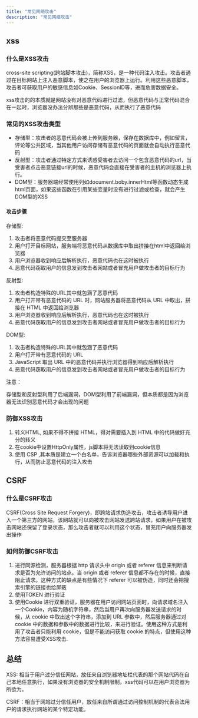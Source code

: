 ```yaml
---
title: "常见网络攻击"
description: "常见网络攻击"
---
```


## xss

### 什么是XSS攻击

cross-site scripting(跨站脚本攻击)，简称XSS，是一种代码注入攻击。攻击者通过在目标网站上注入恶意脚本，使之在用户的浏览器上运行。利用这些恶意脚本，攻击者可获取用户的敏感信息如Cookie、SessionID等，进而危害数据安全。

xss攻击的的本质就是网站没有对恶意代码进行过滤，但恶意代码与正常代码混合在一起时，浏览器没办法分辨那些是恶意代码，从而执行了恶意代码

### 常见的XSS攻击类型

- 存储型：攻击者的恶意代码会被上传到服务器，保存在数据库中，例如留言，评论等公共区域，当其他用户访问存储有恶意代码的页面就会自动执行恶意代码
- 反射型：攻击者通过特定方式来诱惑受害者去访问一个包含恶意代码的url，当受害者点击恶意链接url的时候，恶意代码会直接在受害者的主机的浏览器上执行。
- DOM型：服务器端经常使用列如document.boby.innerHtml等函数动态生成html页面，如果这些函数在引用某些变量时没有进行过滤或检查，就会产生DOM型的XSS

#### 攻击步骤

存储型:

1. 攻击者将恶意代码提交至服务器
2. 用户打开目标网站，服务端将恶意代码从数据库中取出拼接在html中返回给浏览器
3. 用户浏览器收到响应后解析执行，恶意代码也在这时被执行
4. 恶意代码窃取用户的信息发到攻击者网站或者冒充用户做攻击者的目标行为

反射型:

1. 攻击者构造特殊的URL其中就包涵了恶意代码
2. ⽤户打开带有恶意代码的 URL 时，⽹站服务器将恶意代码从 URL 中取出，拼接在 HTML 中返回给浏览器
3. 用户浏览器收到响应后解析执行，恶意代码也在这时被执行
4. 恶意代码窃取用户的信息发到攻击者网站或者冒充用户做攻击者的目标行为

DOM型:

1. 攻击者构造特殊的URL其中就包涵了恶意代码
2. 用户打开带有恶意代码的 URL
3. JavaScript 取出 URL 中的恶意代码并执⾏浏览器得到响应后解析执行
4. 恶意代码窃取用户的信息发到攻击者网站或者冒充用户做攻击者的目标行为

注意：

存储型和反射型利用了后端漏洞，DOM型利用了前端漏洞，但本质都是因为浏览器无法识别恶意代码才会出现的问题

### 防御XSS攻击

1. 转义HTML, 如果不得不拼接 HTML，得对需要插入到 HTML 中的代码做好充分的转义
2. 在cookie中设置HttpOnly属性，js脚本将无法读取到cookie信息
3. 使用 CSP ,其本质是建立一个白名单，告诉浏览器哪些外部资源可以加载和执行，从而防止恶意代码的注入攻击

## CSRF

### 什么是CSRF攻击

CSRF(Cross Site Request Forgery)，即跨站请求伪造攻击，攻击者诱导用户进入一个第三方的网站，该网站就可以向被攻击网站发送跨站请求，如果用户在被攻击网站还保留了登录状态，那么攻击者就可以利用这个状态，冒充用户向服务器发出操作

### 如何防御CSRF攻击

1. 进行同源检测，服务器根据 http 请求头中 origin 或者 referer 信息来判断请求是否为允许访问的站点。当 origin 或者 referer 信息都不存在的时候，直接阻止请求。这种方式的缺点是有些情况下 referer 可以被伪造，同时还会把搜索引擎的链接也给屏蔽
2. 使用TOKEN 进行验证
3. 使用Cookie 进行双重验证，服务器在用户访问网站页面时，向请求域名注入一个Cookie，内容为随机字符串，然后当用户再次向服务器发送请求的时候，从 cookie 中取出这个字符串，添加到 URL 参数中，然后服务器通过对 cookie 中的数据和参数中的数据进行比较，来进行验证。使用这种方式是利用了攻击者只能利用 cookie，但是不能访问获取 cookie 的特点，但使用这种方法容易遭受XSS攻击.

## 总结

XSS: 相当于用户过分信任网站，放任来自浏览器地址栏代表的那个网站代码在自己本地任意执行，如果没有浏览器的安全机制限制，xss代码可以在用户浏览器为所欲为。

CSRF：相当于网站过分信任用户，放任来自所谓通过访问控制机制的代表合法用户的请求执行网站的某个特定功能。
